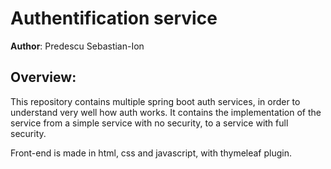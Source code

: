 # Authentification service
**Author**: Predescu Sebastian-Ion

## Overview:

This repository contains multiple spring boot auth services, 
in order to understand very well how auth works. It contains the implementation 
of the service from a simple service with no security, to a service with full 
security.

Front-end is made in html, css and javascript, with thymeleaf plugin.

